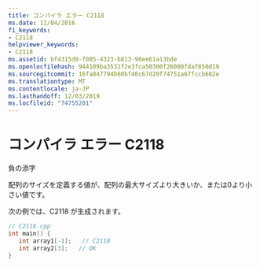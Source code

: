 ```yaml
---
title: コンパイラ エラー C2118
ms.date: 11/04/2016
f1_keywords:
- C2118
helpviewer_keywords:
- C2118
ms.assetid: bf4315d0-f085-4323-b813-96ee61a13bde
ms.openlocfilehash: 944109ba3531f2e3fca50300f26000fdaf850d19
ms.sourcegitcommit: 16fa847794b60bf40c67d20f74751a67fccb602e
ms.translationtype: MT
ms.contentlocale: ja-JP
ms.lasthandoff: 12/03/2019
ms.locfileid: "74755201"
---
```

# <a name="compiler-error-c2118"></a>コンパイラ エラー C2118

負の添字

配列のサイズを定義する値が、配列の最大サイズより大きいか、または0より小さい値です。

次の例では、C2118 が生成されます。

```cpp
// C2118.cpp
int main() {
   int array1[-1];   // C2118
   int array2[3];   // OK
}
```
